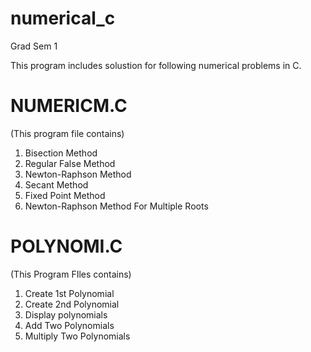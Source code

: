 # numerical_c
Grad Sem 1

This program includes solustion for following numerical problems in C.

# NUMERICM.C
(This program file contains)

1. Bisection Method
2. Regular False Method
3. Newton-Raphson Method
4. Secant Method
5. Fixed Point Method
6. Newton-Raphson Method For Multiple Roots

# POLYNOMI.C
(This Program FIles contains)

 1. Create 1st Polynomial
 2. Create 2nd Polynomial
 3. Display polynomials
 4. Add Two Polynomials
 5. Multiply Two Polynomials
